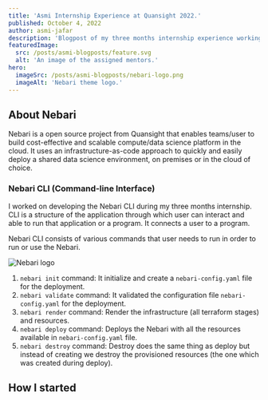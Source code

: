 ```yaml
---
title: 'Asmi Internship Experience at Quansight 2022.'
published: October 4, 2022
author: asmi-jafar
description: 'Blogpost of my three months internship experience working on the Nebari project at Quansight.'
featuredImage:
  src: /posts/asmi-blogposts/feature.svg
  alt: 'An image of the assigned mentors.'
hero:
  imageSrc: /posts/asmi-blogposts/nebari-logo.png
  imageAlt: 'Nebari theme logo.'
---
```


## About Nebari

Nebari is a open source project from Quansight that enables teams/user to build cost-effective and scalable compute/data science platform in the cloud. It uses an infrastructure-as-code approach to quickly and easily deploy a shared data science environment, on premises or in the cloud of choice.

### Nebari CLI (Command-line Interface)

I worked on developing the Nebari CLI during my three months internship. CLI is a structure of the application through which user can interact and able to run that application or a program. It connects a user to a program.

Nebari CLI consists of various commands that user needs to run in order to run or use the Nebari.

<img alt="Nebari logo" src="/posts/asmi-blogposts/nebari-commands.png" />

1. `nebari init` command: It initialize and create a `nebari-config.yaml` file for the deployment.
2. `nebari validate` command: It validated the configuration file `nebari-config.yaml` for the deployment.
3. `nebari render` command: Render the infrastructure (all terraform stages) and resources.
4. `nebari deploy` command: Deploys the Nebari with all the resources available in `nebari-config.yaml` file.
5. `nebari destroy` command: Destroy does the same thing as deploy but instead of creating we destroy the provisioned resources (the one which was created during deploy).

## How I started

